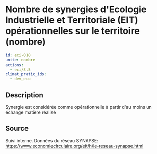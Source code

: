 # Nombre de synergies d'Ecologie Industrielle et Territoriale (EIT) opérationnelles sur le territoire (nombre)
```yaml
id: eci-018
unite: nombre
actions:
  - eci/3.5
climat_pratic_ids:
  - dev_eco
```
## Description
Synergie est considérée comme opérationnelle à partir d'au moins un échange matière réalisé

## Source
Suivi interne.
Données du réseau SYNAPSE: https://www.economiecirculaire.org/eit/h/le-reseau-synapse.html
